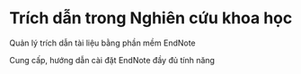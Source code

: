 # Trích dẫn trong Nghiên cứu khoa học

Quản lý trích dẫn tài liệu bằng phần mềm EndNote

Cung cấp, hướng dẫn cài đặt EndNote đầy đủ tính năng
